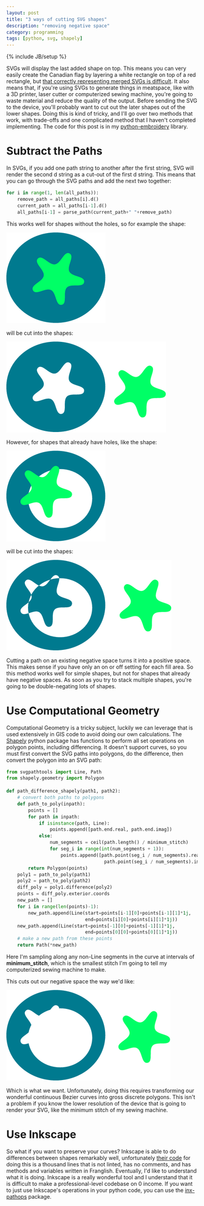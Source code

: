 ```yaml
---
layout: post
title: "3 ways of cutting SVG shapes"
description: "removing negative space"
category: programming
tags: [python, svg, shapely]
---
```

{% include JB/setup %}

SVGs will display the last added shape on top. This means you can very easily create the Canadian flag by layering a white rectangle on top of a red rectangle, but [that correctly representing merged SVGs is difficult](http://catherineh.github.io/programming/2018/01/21/layering-svgs-in-javascript). It also means that, if you're using SVGs to generate things in meatspace, like with a 3D printer, laser cutter or computerized sewing machine, you're going to waste material and reduce the quality of the output. Before sending the SVG to the device, you'll probably want to cut out the later shapes out of the lower shapes. Doing this is kind of tricky, and I'll go over two methods that work, with trade-offs and one complicated method that I haven't completed implementing. The code for this post is in my [python-embroidery](https://github.com/CatherineH/python-embroidery/) library. 

Subtract the Paths
==================

In SVGs, if you add one path string to another after the first string, SVG will render the second d string as a cut-out of the first d string. This means that you can go through the SVG paths and add the next two together:

```python
for i in range(1, len(all_paths)):
    remove_path = all_paths[i].d()
    current_path = all_paths[i-1].d()
    all_paths[i-1] = parse_path(current_path+" "+remove_path)
```

This works well for shapes without the holes, so for example the shape:

![svg rendering of a green star on a blue circle](https://raw.githubusercontent.com/CatherineH/CatherineH.github.io/master/_posts/images/cutting_svgs/stack1.png)

will be cut into the shapes:

![svg rendering of a green star cut out of a blue circle](https://raw.githubusercontent.com/CatherineH/CatherineH.github.io/master/_posts/images/cutting_svgs/stack_inversion_1.png)

However, for shapes that already have holes, like the shape:

![svg rendering of a green star on a blue ring](https://raw.githubusercontent.com/CatherineH/CatherineH.github.io/master/_posts/images/cutting_svgs/stack2.png)

will be cut into the shapes:

![svg rendering of a green star cut out of a blue ring incorrectly](https://raw.githubusercontent.com/CatherineH/CatherineH.github.io/master/_posts/images/cutting_svgs/stack_difference_2.png)

Cutting a path on an existing negative space turns it into a positive space. This makes sense if you have only an on or off setting for each fill area. So this method works well for simple shapes, but not for shapes that already have negative spaces. As soon as you try to stack multiple shapes, you're going to be double-negating lots of shapes.

Use Computational Geometry
==========================

Computational Geometry is a tricky subject, luckily we can leverage that is used extensively in GIS code to avoid doing our own calculations. The [Shapely](https://toblerity.org/shapely) python package has functions to perform all set operations on polygon points, including differencing. It doesn't support curves, so you must first convert the SVG paths into polygons, do the difference, then convert the polygon into an SVG path:


```python
from svgpathtools import Line, Path
from shapely.geometry import Polygon

def path_difference_shapely(path1, path2):
    # convert both paths to polygons
    def path_to_poly(inpath):
        points = []
        for path in inpath:
            if isinstance(path, Line):
                points.append([path.end.real, path.end.imag])
            else:
                num_segments = ceil(path.length() / minimum_stitch)
                for seg_i in range(int(num_segments + 1)):
                    points.append([path.point(seg_i / num_segments).real,
                                    path.point(seg_i / num_segments).imag])
        return Polygon(points)
    poly1 = path_to_poly(path1)
    poly2 = path_to_poly(path2)
    diff_poly = poly1.difference(poly2)
    points = diff_poly.exterior.coords
    new_path = []
    for i in range(len(points)-1):
        new_path.append(Line(start=points[i-1][0]+points[i-1][1]*1j,
                             end=points[i][0]+points[i][1]*1j))
    new_path.append(Line(start=points[-1][0]+points[-1][1]*1j,
                             end=points[0][0]+points[0][1]*1j))
    # make a new path from these points
    return Path(*new_path)
```

Here I'm sampling along any non-Line segments in the curve at intervals of **minimum_stitch**, which is the smallest stitch I'm going to tell my computerized sewing machine to make. 

This cuts out our negative space the way we'd like:

![svg rendering of a green star cut out of a blue ring correctly](https://raw.githubusercontent.com/CatherineH/CatherineH.github.io/master/_posts/images/cutting_svgs/shapely_stack_difference_2.png)

Which is what we want. Unfortunately, doing this requires transforming our wonderful continuous Bezier curves into gross discrete polygons. This isn't a problem if you know the lower resolution of the device that is going to render your SVG, like the minimum stitch of my sewing machine.

Use Inkscape
==================

So what if you want to preserve your curves? Inkscape is able to do differences between shapes remarkably well, unfortunately [their code](https://gitlab.com/inkscape/inkscape/blob/master/src/livarot/ShapeSweep.cpp#L838) for doing this is a thousand lines that is not linted, has no comments, and has methods and variables written in Franglish. Eventually, I'd like to understand what it is doing. Inkscape is a really wonderful tool and I understand that it is difficult to make a professional-level codebase on 0 income. If you want to just use Inkscape's operations in your python code, you can use the [inx-pathops](https://gitlab.com/su-v/inx-pathops) package.



